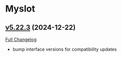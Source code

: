 # Myslot

## [v5.22.3](https://github.com/tg123/myslot/tree/v5.22.3) (2024-12-22)
[Full Changelog](https://github.com/tg123/myslot/commits/v5.22.3) 

- bump interface versions for compatibility updates  
